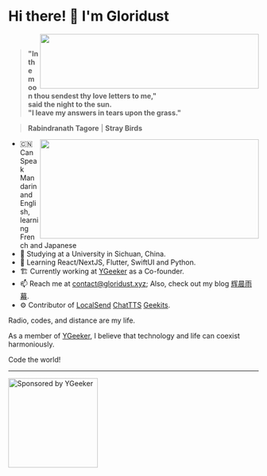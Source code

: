 # Hi there! 👋 I'm Gloridust

<div>
  <img src="https://github-readme-stats.vercel.app/api?username=Gloridust&show_icons=true&hide_title=true&hide=contribs&include_all_commits=False&bg_color=4EBFFE,63C862,FFCA3D&title_color=f3f3f3&text_color=f3f3f3" height="110" width="440" align="right">
  <br>
  
  > **"In the moon thou sendest thy love letters to me,"**  
  > **said the night to the sun.**  
  > **"I leave my answers in tears upon the grass."**  
  
  > **Rabindranath Tagore** | **Stray Birds**  
</div>

<div>
  <img src="https://github-readme-stats.vercel.app/api/top-langs/?username=Gloridust&hide=&hide_progress=true&langs_count=8&layout=compact&bg_color=4EBFFE,63C862,FFCA3D&title_color=f3f3f3&text_color=f3f3f3" height="200" width="440" align="right">

  - 🇨🇳 Can Speak Mandarin and English, learning French and Japanese
  - 🔭 Studying at a University in Sichuan, China.
  - 🌱 Learning React/NextJS, Flutter, SwiftUI and Python.
  - 🏗️ Currently working at [YGeeker](https://ygeeker.com) as a Co-founder.
  - 📫 Reach me at <contact@gloridust.xyz>; Also, check out my blog [辉晨雨幕](https://gloridust.xyz).
  - ⚙️ Contributor of [LocalSend](https://github.com/localsend/localsend) [ChatTTS](https://github.com/2noise/ChatTTS) [Geekits](https://github.com/RiverTwilight/Geekits).
  
  Radio, codes, and distance are my life.
  
  As a member of [YGeeker](https://github.com/ygeeker), I believe that technology and life can coexist harmoniously.
  
  Code the world!
</div>

---

<a href="https://www.ygeeker.com">
  <img width="180" alt="Sponsored by YGeeker" src="https://www.ygeeker.com/badge/sponsor.png">
</a>
